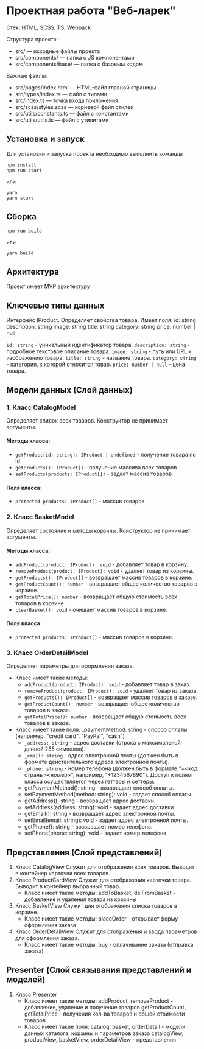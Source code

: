 # Проектная работа "Веб-ларек"

Стек: HTML, SCSS, TS, Webpack

Структура проекта:

- src/ — исходные файлы проекта
- src/components/ — папка с JS компонентами
- src/components/base/ — папка с базовым кодом

Важные файлы:

- src/pages/index.html — HTML-файл главной страницы
- src/types/index.ts — файл с типами
- src/index.ts — точка входа приложения
- src/scss/styles.scss — корневой файл стилей
- src/utils/constants.ts — файл с константами
- src/utils/utils.ts — файл с утилитами

## Установка и запуск

Для установки и запуска проекта необходимо выполнить команды

```
npm install
npm run start
```

или

```
yarn
yarn start
```

## Сборка

```
npm run build
```

или

```
yarn build
```

## Архитектура

Проект имеет MVP архитектуру

## Ключевые типы данных

Интерфейс IProduct. Определяет свойства товара.
Имеет поля:
id: string
description: string
image: string
title: string
category: string
price: number | null

`id: string` - уникальный идентификатор товара.
`description: string` - подробное текстовое описание товара.
`image: string` - путь или URL к изображению товара.
`title: string` - название товара.
`category: string` - категория, к которой относится товар.
`price: number | null` - цена товара.

## Модели данных (Слой данных)

### 1. Класс CatalogModel

Определяет список всех товаров.
Конструктор не принимает аргументы.

#### Методы класса:

- `getProduct(id: string): IProduct | undefined` - получение товара по id
- `getProducts(): IProduct[]` - получение массива всех товаров
- `setProducts(products: IProduct[])` - задает массив товаров

#### Поля класса:

- `protected products: IProduct[]` - массив товаров

### 2. Класс BasketModel

Определяет состояние и методы корзины.
Конструктор не принимает аргументы.

#### Методы класса:

- `addProduct(product: IProduct): void` - добавляет товар в корзину.
- `removeProduct(product: IProduct): void` - удаляет товар из корзины.
- `getProducts(): IProduct[]` - возвращает массив товаров в корзине.
- `getProductCount(): number` - возвращает общее количество товаров в корзине.
- `getTotalPrice(): number` - возвращает общую стоимость всех товаров в корзине.
- `clearBasket(): void` - очищает массив товаров в корзине.

#### Поля класса:

- `protected products: IProduct[]` - массив товаров в корзине.

### 3. Класс OrderDetailModel

Определяет параметры для оформления заказа.

- Класс имеет такие методы:
  - `addProduct(product: IProduct): void` - добавляет товар в заказ.
  - `removeProduct(product: IProduct): void` - удаляет товар из заказа.
  - `getProducts(): IProduct[]` - возвращает массив товаров в заказе.
  - `getProductCount(): number` - возвращает общее количество товаров в заказе.
  - `getTotalPrice(): number` - возвращает общую стоимость всех товаров в заказе.
- Класс имеет такие поля:
  \_paymentMethod: string - способ оплаты (например, "credit card", "PayPal", "cash")
  - `_address: string` - адрес доставки (строка с максимальной длиной 255 символов).
  - `_email: string` - адрес электронной почты (должен быть в формате действительного адреса электронной почты).
  - `_phone: string` - номер телефона (должен быть в формате "+<код страны><номер>", например, "+1234567890").
    Доступ к полям класса осуществляется через геттеры и сеттеры:
  - getPaymentMethod(): string - возвращает способ оплаты.
  - setPaymentMethod(method: string): void - задает способ оплаты.
  - getAddress(): string - возвращает адрес доставки.
  - setAddress(address: string): void - задает адрес доставки.
  - getEmail(): string - возвращает адрес электронной почты.
  - setEmail(email: string): void - задает адрес электронной почты.
  - getPhone(): string - возвращает номер телефона.
  - setPhone(phone: string): void - задает номер телефона.

## Представления (Слой представлений)

1. Класс CatalogView
   Служит для отображения всех товаров. Выводит в контейнер карточки всех товаров.
2. Класс ProductCardView
   Служит для отображения карточки товара. Выводит в контейнер выбранный товар.
   - Класс имеет такие методы:
     addToBasket, delFromBasket - добавление и удаления товара из корзины
3. Класс BasketView
   Служит для отображения списка товаров в корзине.
   - Класс имеет такие методы:
     placeOrder - открывает форму оформления заказа
4. Класс OrderDetailView
   Служит для отображения и ввода параметров для оформления заказа.
   - Класс имеет такие методы:
     buy - оплачивание заказа (отправка заказа)

## Presenter (Слой связывания представлений и моделей)

1. Класс Presenter
   - Класс имеет такие методы:
     addProduct, removeProduct - добавление, удаление и получение товаров
     getProductCount, getTotalPrice - получения кол-ва товаров и общей стоимости товаров
   - Класс имеет такие поля:
     catalog, basket, orderDetail - модели данных каталога, корзины и параметров заказа
     catalogView, productView, basketView, orderDetailView - представления
